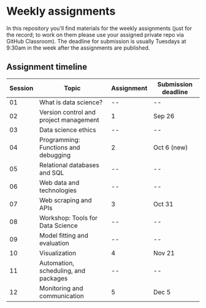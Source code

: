 # Weekly assignments

In this repository you'll find materials for the weekly assignments (just for the record; to work on them please use your assigned private repo via GitHub Classroom). The deadline for submission is usually Tuesdays at 9:30am in the week after the assignments are published.

## Assignment timeline

| Session | Topic | Assignment | Submission deadline |
|---------|-------|-----------|-----------|
| 01 | What is data science? | -- | --  | 
| 02 | Version control and project management | 1 | Sep 26  | 
| 03 | Data science ethics | -- | --  | 
| 04 | Programming: Functions and debugging | 2 | Oct 6 (new)  | 
| 05 | Relational databases and SQL | -- | --  | 
| 06 | Web data and technologies | -- | --  | 
| 07 | Web scraping and APIs | 3 | Oct 31 | 
| 08 | Workshop: Tools for Data Science | -- | --  | 
| 09 | Model fitting and evaluation | -- | --  | 
| 10 | Visualization | 4 | Nov 21  | 
| 11 | Automation, scheduling, and packages | -- | -- | 
| 12 | Monitoring and communication | 5 | Dec 5 | 


